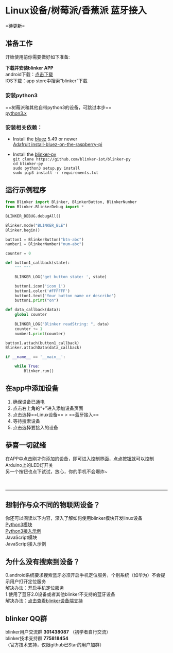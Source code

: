 # Linux设备/树莓派/香蕉派 蓝牙接入  
=待更新=  

## 准备工作
开始使用前你需要做好如下准备:  

**下载并安装blinker APP**  
android下载：[点击下载](https://github.com/blinker-iot/app-release/releases)  
IOS下载：app store中搜索“blinker”下载  

### 安装python3  
==树莓派和其他自带python3的设备，可跳过本步==  
[python3.x](https://www.python.org/downloads/)  

### 安装相关依赖：
* Install the [bluez](http://www.bluez.org/) 5.49 or newer  
[Adafruit install-bluez-on-the-raspberry-pi](https://learn.adafruit.com/install-bluez-on-the-raspberry-pi/installation)  

* Install the [blinker-py](https://github.com/blinker-iot/blinker-py)  
`git clone https://github.com/blinker-iot/blinker-py`  
`cd blinker-py`  
`sudo python3 setup.py install`  
`sudo pip3 install -r requirements.txt`     

## 运行示例程序

```python
from Blinker import Blinker, BlinkerButton, BlinkerNumber  
from Blinker.BlinkerDebug import *

BLINKER_DEBUG.debugAll()

Blinker.mode("BLINKER_BLE")
Blinker.begin()

button1 = BlinkerButton("btn-abc")
number1 = BlinkerNumber("num-abc")

counter = 0

def button1_callback(state):
    """ """

    BLINKER_LOG('get button state: ', state)

    button1.icon('icon_1')
    button1.color('#FFFFFF')
    button1.text('Your button name or describe')
    button1.print("on")

def data_callback(data):
    global counter
    
    BLINKER_LOG("Blinker readString: ", data)
    counter += 1
    number1.print(counter)

button1.attach(button1_callback)
Blinker.attachData(data_callback)

if __name__ == '__main__':

    while True:
        Blinker.run()

```

## 在app中添加设备  
1. 确保设备已通电  
2. 点击右上角的“+”进入添加设备页面
3. 点击选择==Linux设备== > ==蓝牙接入==  
4. 等待搜索设备  
5. 点击选择要接入的设备  


## 恭喜一切就绪  
在APP中点击刚才你添加的设备，即可进入控制界面，点点按钮就可以控制Arduino上的LED灯开关  
另一个按钮也点下试试，放心，你的手机不会爆炸~  
<br />
<br />
  
***
## 想制作与众不同的物联网设备？  

你还可以阅读以下内容，深入了解如何使用blinker模块开发linux设备  
[Python3模块](https://github.com/blinker-iot/blinker-py)  
[Python3接入示例](https://github.com/blinker-iot/blinker-py/tree/master/example)  
JavaScript模块  
JavaScript接入示例  


## 为什么没有搜索到设备？  
0.android系统要求搜索蓝牙必须开启手机定位服务，个别系统（如华为）不会提示用户打开定位服务  
解决办法：开启手机定位服务  
1.使用了蓝牙2.0设备或者其他blinker不支持的蓝牙设备  
解决办法：[点击查看blinker设备端支持](?file=003-硬件开发/01-设备端支持 "设备端支持")  

## blinker QQ群  
blinker用户交流群   **301438087**  （初学者自行交流）  
blinker技术支持群   **775818454**  （官方技术支持，仅限github已Star的用户加群）  
